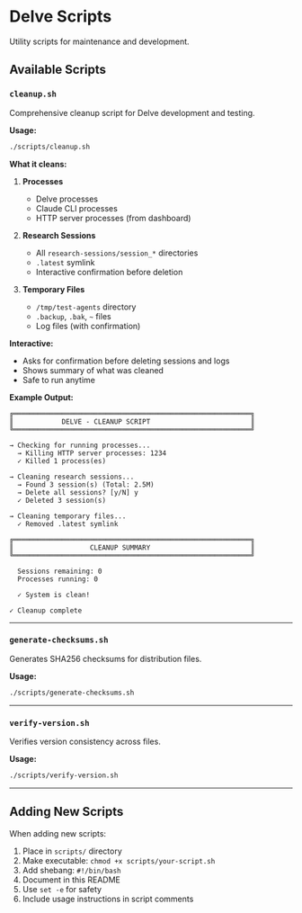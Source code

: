 # Delve Scripts

Utility scripts for maintenance and development.

## Available Scripts

### `cleanup.sh`

Comprehensive cleanup script for Delve development and testing.

**Usage:**
```bash
./scripts/cleanup.sh
```

**What it cleans:**

1. **Processes**
   - Delve processes
   - Claude CLI processes
   - HTTP server processes (from dashboard)

2. **Research Sessions**
   - All `research-sessions/session_*` directories
   - `.latest` symlink
   - Interactive confirmation before deletion

3. **Temporary Files**
   - `/tmp/test-agents` directory
   - `.backup`, `.bak`, `~` files
   - Log files (with confirmation)

**Interactive:**
- Asks for confirmation before deleting sessions and logs
- Shows summary of what was cleaned
- Safe to run anytime

**Example Output:**
```
╔═══════════════════════════════════════════════════════════╗
║            DELVE - CLEANUP SCRIPT                         ║
╚═══════════════════════════════════════════════════════════╝

→ Checking for running processes...
  → Killing HTTP server processes: 1234
  ✓ Killed 1 process(es)

→ Cleaning research sessions...
  → Found 3 session(s) (Total: 2.5M)
  → Delete all sessions? [y/N] y
  ✓ Deleted 3 session(s)

→ Cleaning temporary files...
  ✓ Removed .latest symlink

╔═══════════════════════════════════════════════════════════╗
║                   CLEANUP SUMMARY                         ║
╚═══════════════════════════════════════════════════════════╝

  Sessions remaining: 0
  Processes running: 0

  ✓ System is clean!

✓ Cleanup complete
```

---

### `generate-checksums.sh`

Generates SHA256 checksums for distribution files.

**Usage:**
```bash
./scripts/generate-checksums.sh
```

---

### `verify-version.sh`

Verifies version consistency across files.

**Usage:**
```bash
./scripts/verify-version.sh
```

---

## Adding New Scripts

When adding new scripts:

1. Place in `scripts/` directory
2. Make executable: `chmod +x scripts/your-script.sh`
3. Add shebang: `#!/bin/bash`
4. Document in this README
5. Use `set -e` for safety
6. Include usage instructions in script comments

